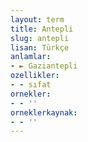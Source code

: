 ```yaml
---
layout: term
title: Antepli
slug: antepli
lisan: Türkçe
anlamlar:
- ► Gaziantepli
ozellikler:
- - sıfat
ornekler:
- - ''
orneklerkaynak:
- - ''
---
```


